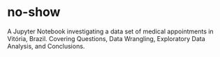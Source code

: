 # no-show
A Jupyter Notebook investigating a data set of medical appointments in Vitória, Brazil. Covering Questions, Data Wrangling, Exploratory Data Analysis, and Conclusions.
